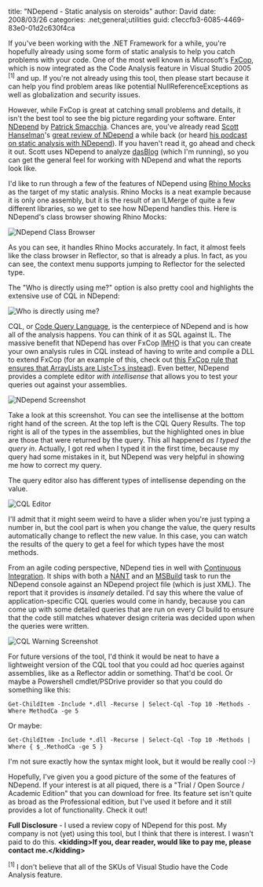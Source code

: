 
title: "NDepend - Static analysis on steroids"
author: David
date: 2008/03/26
categories: .net;general;utilities
guid: c1eccfb3-6085-4469-83e0-01d2c630f4ca

If you've been working with the .NET Framework for a while, you're hopefully already using some form of static analysis to help you catch problems with your code. One of the most well known is Microsoft's [FxCop](http://msdn2.microsoft.com/en-us/library/bb429476(VS.80).aspx), which is now integrated as the Code Analysis feature in Visual Studio 2005 <sup>[1]</sup> and up. If you're not already using this tool, then please start because it can help you find problem areas like potential NullReferenceExceptions as well as globalization and security issues. 

However, while FxCop is great at catching small problems and details, it isn't the best tool to see the big picture regarding your software. Enter [NDepend](http://www.ndepend.com/) by [Patrick Smacchia](http://codebetter.com/blogs/patricksmacchia/). Chances are, you've already read [Scott Hanselman](http://www.hanselman.com/blog/)'s [great review of NDepend](http://www.hanselman.com/blog/ExitingTheZoneOfPainStaticAnalysisWithNDepend.aspx) a while back (or heard [his podcast on static analysis with NDepend](http://www.hanselman.com/blog/HanselminutesPodcast51StaticCodeAnalysisWithNDepend.aspx)). If you haven't read it, go ahead and check it out. Scott uses NDepend to analyze [dasBlog](http://dasblog.info/) (which I'm running), so you can get the general feel for working with NDepend and what the reports look like. 

I'd like to run through a few of the features of NDepend using [Rhino Mocks](http://www.ayende.com/projects/rhino-mocks/downloads.aspx) as the target of my static analysis. Rhino Mocks is a neat example because it is only one assembly, but it is the result of an ILMerge of quite a few different libraries, so we get to see how NDepend handles this. Here is NDepend's class browser showing Rhino Mocks: 

![NDepend Class Browser](https://s3.amazonaws.com/mohundro/blog/WindowsLiveWriter/NDependStaticanalysisonsteroids_E81A/image_6.png)

As you can see, it handles Rhino Mocks accurately. In fact, it almost feels like the class browser in Reflector, so that is already a plus. In fact, as you can see, the context menu supports jumping to Reflector for the selected type. 

The "Who is directly using me?" option is also pretty cool and highlights the extensive use of CQL in NDepend: 

![Who is directly using me?](https://s3.amazonaws.com/mohundro/blog/WindowsLiveWriter/NDependStaticanalysisonsteroids_E81A/image_8.png)

CQL, or [Code Query Language](http://www.ndepend.com/CQL.htm), is the centerpiece of NDepend and is how all of the analysis happens. You can think of it as SQL against IL. The massive benefit that NDepend has over FxCop <acronym title="in my humble opinion">IMHO</acronym> is that you can create your own analysis rules in CQL instead of having to write and compile a DLL to extend FxCop (for an example of this, check out [this FxCop rule that ensures that ArrayLists are List&lt;T&gt;s instead](http://www.binarycoder.net/fxcop/html/ar01s22.html)). Even better, NDepend provides a complete editor *with intellisense* that allows you to test your queries out against your assemblies. 

![NDepend Screenshot](https://s3.amazonaws.com/mohundro/blog/WindowsLiveWriter/NDependStaticanalysisonsteroids_E81A/image_14.png)

Take a look at this screenshot. You can see the intellisense at the bottom right hand of the screen. At the top left is the CQL Query Results. The top right is all of the types in the assemblies, but the highlighted ones in blue are those that were returned by the query. This all happened *as I typed the query in*. Actually, I got red when I typed it in the first time, because my query had some mistakes in it, but NDepend was very helpful in showing me how to correct my query. 

The query editor also has different types of intellisense depending on the value. 

![CQL Editor](https://s3.amazonaws.com/mohundro/blog/WindowsLiveWriter/NDependStaticanalysisonsteroids_E81A/image_16.png)

I'll admit that it might seem weird to have a slider when you're just typing a number in, but the cool part is when you change the value, the query results automatically change to reflect the new value. In this case, you can watch the results of the query to get a feel for which types have the most methods. 

From an agile coding perspective, NDepend ties in well with [Continuous Integration](http://www.altnetpedia.com/ContinuousIntegration.ashx). It ships with both a [NANT](http://nant.sourceforge.net/) and an [MSBuild](http://msdn2.microsoft.com/en-us/library/0k6kkbsd.aspx) task to run the NDepend console against an NDepend project file (which is just XML). The report that it provides is *insanely* detailed. I'd say this where the value of application-specific CQL queries would come in handy, because you can come up with some detailed queries that are run on every CI build to ensure that the code still matches whatever design criteria was decided upon when the queries were written. 

![CQL Warning Screenshot](https://s3.amazonaws.com/mohundro/blog/WindowsLiveWriter/NDependStaticanalysisonsteroids_E81A/image_18.png)

For future versions of the tool, I'd think it would be neat to have a lightweight version of the CQL tool that you could ad hoc queries against assemblies, like as a Reflector addin or something. That'd be cool. Or maybe a Powershell cmdlet/PSDrive provider so that you could do something like this:

    Get-ChildItem -Include *.dll -Recurse | Select-Cql -Top 10 -Methods -Where MethodCa -ge 5

Or maybe:

    Get-ChildItem -Include *.dll -Recurse | Select-Cql -Top 10 -Methods | Where { $_.MethodCa -ge 5 }

I'm not sure exactly how the syntax might look, but it would be really cool :-)

Hopefully, I've given you a good picture of the some of the features of NDepend. If your interest is at all piqued, there is a "Trial / Open Source / Academic Edition" that you can download for free. Its feature set isn't quite as broad as the Professional edition, but I've used it before and it still provides a lot of functionality. Check it out!

**Full Disclosure** - I used a review copy of NDepend for this post. My company is not (yet) using this tool, but I think that there is interest. I wasn't paid to do this. **&lt;kidding&gt;**If you, dear reader, would like to pay me, please contact me.**&lt;/kidding&gt;**

<sup>[1]</sup> I don't believe that all of the SKUs of Visual Studio have the Code Analysis feature.

